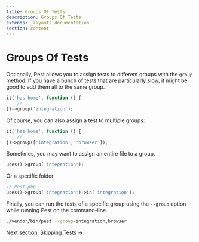 ```yaml
---
title: Groups Of Tests
description: Groups Of Tests
extends: _layouts.documentation
section: content
---
```


# Groups Of Tests

Optionally, Pest allows you to assign tests to different groups with the `group` method. If you have a bunch of
tests that are particularly slow, it might be good to add them all to the same group.

```php
it('has home', function () {
    // ..
})->group('integration');
```

Of course, you can also assign a test to multiple groups:

```php
it('has home', function () {
    // ..
})->group(['integration', 'browser']);
```

Sometimes, you may want to assign an entire file to a group.

```php
uses()->group('integration');
```

Or a specific folder

```php
// Pest.php
uses()->group('integration')->in('integration');
```

Finally, you can run the tests of a specific group using the `--group` option while
running Pest on the command-line.

```bash
./vendor/bin/pest --group=integration,browser
```

Next section: [Skipping Tests →](/docs/skipping-tests)
